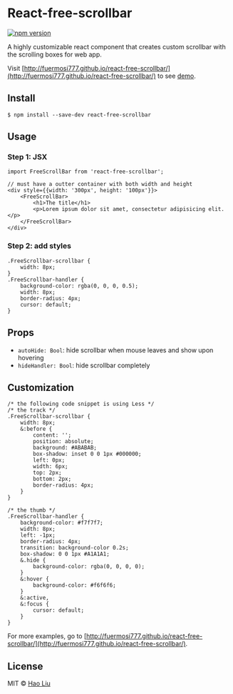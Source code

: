 # React-free-scrollbar

[![npm version](https://badge.fury.io/js/react-free-scrollbar.svg)](https://badge.fury.io/js/react-free-scrollbar)

A highly customizable react component that creates custom scrollbar with the scrolling boxes for web app.

Visit [http://fuermosi777.github.io/react-free-scrollbar/](http://fuermosi777.github.io/react-free-scrollbar/) to see [demo](http://fuermosi777.github.io/react-free-scrollbar/).

## Install

    $ npm install --save-dev react-free-scrollbar

## Usage

### Step 1: JSX

    import FreeScrollBar from 'react-free-scrollbar';

    // must have a outter container with both width and height
    <div style={{width: '300px', height: '100px'}}>
        <FreeScrollBar>
            <h1>The title</h1>
            <p>Lorem ipsum dolor sit amet, consectetur adipisicing elit.</p>
        </FreeScrollBar>
    </div>

### Step 2: add styles

    .FreeScrollbar-scrollbar {
        width: 8px;
    }
    .FreeScrollbar-handler {
        background-color: rgba(0, 0, 0, 0.5);
        width: 8px;
        border-radius: 4px;
        cursor: default;
    }

## Props

- `autoHide: Bool`: hide scrollbar when mouse leaves and show upon hovering
- `hideHandler: Bool`: hide scrollbar completely

## Customization

    /* the following code snippet is using Less */
    /* the track */
    .FreeScrollbar-scrollbar {
        width: 8px;
        &:before {
            content: '';
            position: absolute;
            background: #ABABAB;
            box-shadow: inset 0 0 1px #000000;
            left: 0px;
            width: 6px;
            top: 2px;
            bottom: 2px;
            border-radius: 4px;
        }
    }

    /* the thumb */
    .FreeScrollbar-handler {
        background-color: #f7f7f7;
        width: 8px;
        left: -1px;
        border-radius: 4px;
        transition: background-color 0.2s;
        box-shadow: 0 0 1px #A1A1A1;
        &.hide {
            background-color: rgba(0, 0, 0, 0);
        }
        &:hover {
            background-color: #f6f6f6;
        }
        &:active,
        &:focus {
            cursor: default;
        }
    }

For more examples, go to [http://fuermosi777.github.io/react-free-scrollbar/](http://fuermosi777.github.io/react-free-scrollbar/).

## License

MIT &copy; [Hao Liu](http://liuhao.im)